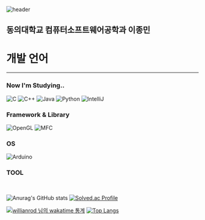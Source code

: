 ![header](https://capsule-render.vercel.app/api?type=waving&color=auto&height=300&section=header&text=unib35&fontSize=90&animation=fadeIn&fontAlignY=38&desc=이종민&descAlignY=55&descAlign=73)

<div align="left">

## 동의대학교 컴퓨터소프트웨어공학과 이종민




# 개발 언어
---

### Now I'm Studying..
![C](https://img.shields.io/badge/c-%2300599C.svg?style=for-the-badge&logo=c&logoColor=white)
![C++](https://img.shields.io/badge/c++-%2300599C.svg?style=for-the-badge&logo=c%2B%2B&logoColor=white)
![Java](https://img.shields.io/badge/java-F54A2A?style=for-the-badge&logo=openjdk&logoColor=white)
![Python](https://img.shields.io/badge/python-3670A0?style=for-the-badge&logo=python&logoColor=ffdd54)
![IntelliJ](https://img.shields.io/badge/-Intellij-000000?style=for-the-badge&logo=IntelliJIDEA&logoColor=white)

### Framework & Library
![OpenGL](https://img.shields.io/badge/opengl-%23323330.svg?style=for-the-badge&logo=opengl&logoColor=%23F7DF1E)
![MFC](https://img.shields.io/badge/mfc-3172C9.svg?style=for-the-badge&logo=microsoft&logoColor=white)

### OS
![Arduino](https://img.shields.io/badge/-Arduino-00979D?style=for-the-badge&logo=Arduino&logoColor=white)

### TOOL

<br>




![Anurag's GitHub stats](https://github-readme-stats.vercel.app/api?username=unib35&show_icons=true&count_private=true)  [![Solved.ac Profile](http://mazassumnida.wtf/api/v2/generate_badge?boj=unib35)](https://solved.ac/unib35)




[![willianrod 님의 wakatime 통계](https://github-readme-stats.vercel.app/api/wakatime?username=unib35&layout=compact&count_private=true)](https://wakatime.com/@leejongmin) [![Top Langs](https://github-readme-stats.vercel.app/api/top-langs/?username=unib35&langs_count=10)](https://github.com/anuraghazra/github-readme-stats)


</div>
